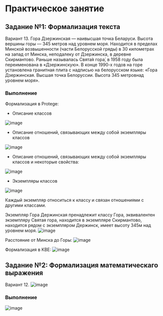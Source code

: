 # Практическое занятие
## Задание №1: Формализация текста
Вариант 13. Гора Дзержинская — наивысшая точка Беларуси. Высота вершины горы — 345 метров над
уровнем моря. Находится в пределах Минской возвышенности (части Белорусской гряды) в 30
километрах на запад от Минска, неподалеку от Дзержинска, в деревне Скирмантово. Раньше
называлась Свята́я гора́, в 1958 году была переименована в «Дзержинскую». В конце 1990-х
годов на горе установлена гранитная плита с надписью на белорусском языке: «Гора
Дзержинская. Высшая точка Белоруссии. Высота 345 метровнад уровнем моря».
### Выполнение
Формализация в Protege:
- Описание классов
 
 ![image](https://github.com/iis-32170x/RPIIS/assets/150240210/0f1c4754-dca2-4f98-bc05-6f58ca61d9f3)
- Описание отношений, связывающих между собой экземпляры классов

![image](https://github.com/iis-32170x/RPIIS/assets/150240210/9d90fe76-65b4-4f9f-a557-a765a6770cf0)
- Описание отношений, связывающих между собой экземпляры классов и некоторые свойства:

![image](https://github.com/iis-32170x/RPIIS/assets/150240210/6faf1c33-f8f0-4cb9-8d26-587511e42051)
- Экземпляры классов

![image](https://github.com/iis-32170x/RPIIS/assets/150240210/beabad13-e685-4efe-975b-378cd2804abf)

Каждый экземпляр относиться к классу и связан отношениями с другими классами.

Экземпляр Гора Держинская пренадлежит классу Гора, эквивалентен экземпляру Святая гора, находится в экземпляре Скирмантово, находится рядом с экземпляром Держинск, имеет высоту 345м над уровнем моря.
![image](https://github.com/iis-32170x/RPIIS/assets/150240210/ee41ac4f-6809-4b66-90df-d7607459e87f)

Расстояние от Минска до Горы:
![image](https://github.com/iis-32170x/RPIIS/assets/150240210/09de57e5-e34d-4dbb-801e-40a3411578f2)

Формализация в KBE:
![image](https://github.com/iis-32170x/RPIIS/assets/150240210/a745b53b-568b-4240-ac64-0b4787635545)


## Задание №2: Формализация математическаго выражения
Вариант 12. ![image](https://github.com/iis-32170x/RPIIS/assets/150240210/43b0aafc-269d-4b7a-9092-be0d26f41707)
### Выполнение
![image](https://github.com/iis-32170x/RPIIS/assets/150240210/b5ffd115-e133-4cae-a446-04f9d540c57c)


